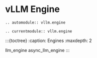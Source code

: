 # vLLM Engine

```{eval-rst}
.. automodule:: vllm.engine
```

```{eval-rst}
.. currentmodule:: vllm.engine
```

:::{toctree}
:caption: Engines
:maxdepth: 2

llm_engine
async_llm_engine
:::
